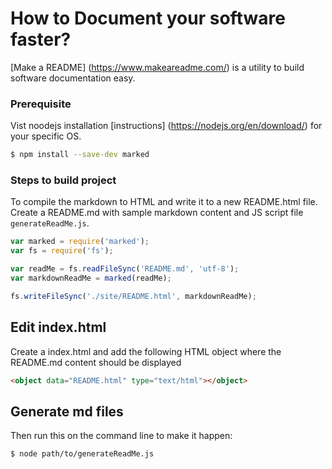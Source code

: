 # How to Document your software faster?

[Make a README] (https://www.makeareadme.com/) is a utility to build software documentation easy.

### Prerequisite

Vist noodejs installation [instructions] (https://nodejs.org/en/download/) for your specific OS.

```bash
$ npm install --save-dev marked
```

### Steps to build project

To compile the markdown to HTML and write it to a new README.html file. Create a README.md with sample markdown content and  JS script file ```generateReadMe.js```.

```javascript
var marked = require('marked');
var fs = require('fs');

var readMe = fs.readFileSync('README.md', 'utf-8');
var markdownReadMe = marked(readMe);

fs.writeFileSync('./site/README.html', markdownReadMe);
```

## Edit index.html
Create a index.html and add the following HTML object where the README.md content should be displayed
```html
<object data="README.html" type="text/html"></object>
```

## Generate md files
Then run this on the command line to make it happen:
```bash
$ node path/to/generateReadMe.js
```
